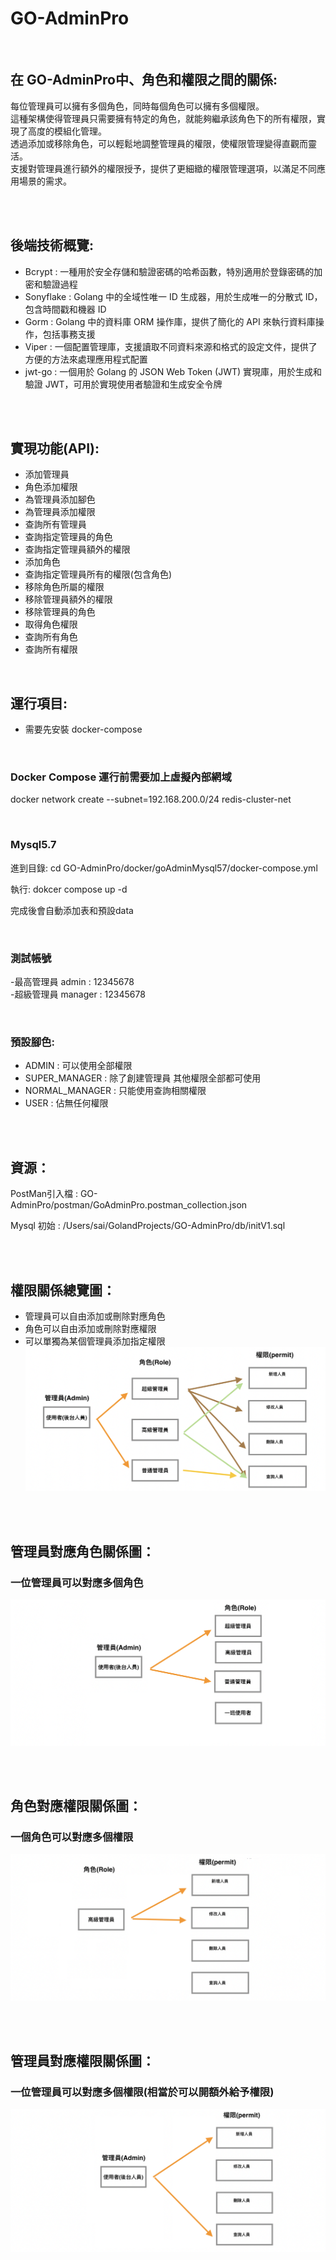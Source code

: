 # GO-AdminPro

<br />

## 在 GO-AdminPro中、角色和權限之間的關係:

每位管理員可以擁有多個角色，同時每個角色可以擁有多個權限。
<br />
這種架構使得管理員只需要擁有特定的角色，就能夠繼承該角色下的所有權限，實現了高度的模組化管理。
<br />
透過添加或移除角色，可以輕鬆地調整管理員的權限，使權限管理變得直觀而靈活。
<br />
支援對管理員進行額外的權限授予，提供了更細緻的權限管理選項，以滿足不同應用場景的需求。


<br />
<br />

## 後端技術概覽:
-  Bcrypt : 一種用於安全存儲和驗證密碼的哈希函數，特別適用於登錄密碼的加密和驗證過程<br />
-  Sonyflake : Golang 中的全域性唯一 ID 生成器，用於生成唯一的分散式 ID，包含時間戳和機器 ID<br />
-  Gorm : Golang 中的資料庫 ORM 操作庫，提供了簡化的 API 來執行資料庫操作，包括事務支援<br />
-  Viper : 一個配置管理庫，支援讀取不同資料來源和格式的設定文件，提供了方便的方法來處理應用程式配置<br />
-  jwt-go : 一個用於 Golang 的 JSON Web Token (JWT) 實現庫，用於生成和驗證 JWT，可用於實現使用者驗證和生成安全令牌 <br />

<br />
<br />

## 實現功能(API):
- 添加管理員<br />
- 角色添加權限<br />
- 為管理員添加腳色<br />
- 為管理員添加權限<br />
- 查詢所有管理員<br />
- 查詢指定管理員的角色<br />
- 查詢指定管理員額外的權限<br />
- 添加角色<br />
- 查詢指定管理員所有的權限(包含角色)<br />
- 移除角色所屬的權限<br />
- 移除管理員額外的權限<br />
- 移除管理員的角色<br />
- 取得角色權限<br />
- 查詢所有角色<br />
- 查詢所有權限<br />
<br />

## 運行項目:
* 需要先安裝 docker-compose<br />

<br />

### Docker Compose 運行前需要加上虛擬內部網域
docker network create --subnet=192.168.200.0/24 redis-cluster-net<br />

<br />

### Mysql5.7

進到目錄: 
cd GO-AdminPro/docker/goAdminMysql57/docker-compose.yml

執行:
dokcer compose up -d 

完成後會自動添加表和預設data<br />

<br />

### 測試帳號
-最高管理員 admin : 12345678<br />
-超級管理員 manager : 12345678<br />

<br />

### 預設腳色:
- ADMIN : 可以使用全部權限<br />
- SUPER_MANAGER : 除了創建管理員 其他權限全部都可使用<br />
- NORMAL_MANAGER : 只能使用查詢相關權限<br />
- USER : 佔無任何權限<br />

<br />
<br />

## 資源：
PostMan引入檔 : GO-AdminPro/postman/GoAdminPro.postman_collection.json

Mysql 初始 : /Users/sai/GolandProjects/GO-AdminPro/db/initV1.sql

<br />
<br />

## 權限關係總覽圖：
- 管理員可以自由添加或刪除對應角色<br />
- 角色可以自由添加或刪除對應權限<br />
- 可以單獨為某個管理員添加指定權限<br />
![image](https://github.com/lzz0826/GO-AdminPro/blob/main/img/005.png)

<br />
<br />

## 管理員對應角色關係圖：
### 一位管理員可以對應多個角色
![image](https://github.com/lzz0826/GO-AdminPro/blob/main/img/002.png)

<br />
<br />

## 角色對應權限關係圖：
### 一個角色可以對應多個權限
![image](https://github.com/lzz0826/GO-AdminPro/blob/main/img/003.png)

<br />
<br />

## 管理員對應權限關係圖：
### 一位管理員可以對應多個權限(相當於可以開額外給予權限)
![image](https://github.com/lzz0826/GO-AdminPro/blob/main/img/004.png)
